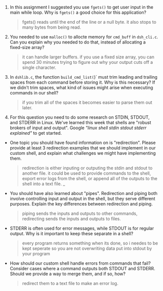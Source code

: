 1. In this assignment I suggested you use `fgets()` to get user input in the main while loop. Why is `fgets()` a good choice for this application?

    > fgets() reads until the end of the line or a null byte. it also stops to many bytes from being read. 

2. You needed to use `malloc()` to allocte memory for `cmd_buff` in `dsh_cli.c`. Can you explain why you needed to do that, instead of allocating a fixed-size array?

    > it can handle larger buffers. if you use a fixed size array, you can spend 30 minutes trying to figure out why your output
	 > cuts off a single character. 


3. In `dshlib.c`, the function `build_cmd_list(`)` must trim leading and trailing spaces from each command before storing it. Why is this necessary? If we didn't trim spaces, what kind of issues might arise when executing commands in our shell?

    > if you trim all of the spaces it becomes easier to parse them out later.

4. For this question you need to do some research on STDIN, STDOUT, and STDERR in Linux. We've learned this week that shells are "robust brokers of input and output". Google _"linux shell stdin stdout stderr explained"_ to get started.

- One topic you should have found information on is "redirection". Please provide at least 3 redirection examples that we should implement in our custom shell, and explain what challenges we might have implementing them.

    > redirection is either inputing or outputing the stdin and stdout to another file. it could be used to provide
	 > commands to the shell, export error logs from the shell, or append all of the outputs to the shell into a text
	 > file. _

- You should have also learned about "pipes". Redirection and piping both involve controlling input and output in the shell, but they serve different purposes. Explain the key differences between redirection and piping.

    > piping sends the inputs and outputs to other commands, redirecting sends the inputs and outputs to files. 

- STDERR is often used for error messages, while STDOUT is for regular output. Why is it important to keep these separate in a shell?

    > every program returns something when its done, so i needes to be kept seperate so you are not overwriting data put
	 > into stdout by your program

- How should our custom shell handle errors from commands that fail? Consider cases where a command outputs both STDOUT and STDERR. Should we provide a way to merge them, and if so, how?

    > redirect them to a text file to make an error log. 

